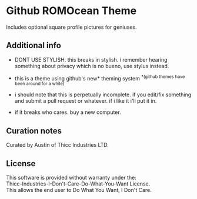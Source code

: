 # Github ROMOcean Theme

Includes optional square profile pictures for geniuses.

## Additional info

* DONT USE STYLISH. this breaks in stylish. i remember hearing something about privacy which is no bueno, use stylus instead.

* this is a theme using github's new* theming system
<sup>\*(github themes have been around for a while)</sup>

* i should note that this is perpetually incomplete. if you edit/fix something and submit a pull request or whatever. if i like it i'll put it in.

* if it breaks who cares. buy a new computer.

## Curation notes

Curated by Austin of Thicc Industries LTD.

## License


This software is provided without warranty under the:<br>
Thicc-Industries-I-Don't-Care-Do-What-You-Want License.<br>
This allows the end user to Do What You Want, I Don't Care.<br>
